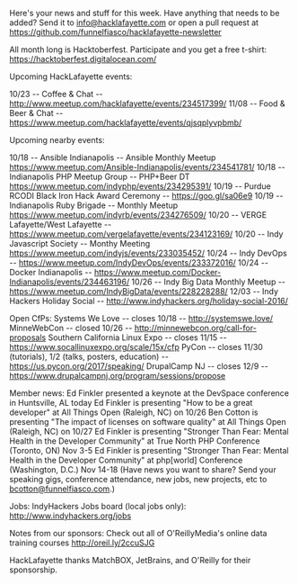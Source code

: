 Here's your news and stuff for this week. Have anything that needs to be added? Send it to info@hacklafayette.com or open a pull request at https://github.com/funnelfiasco/hacklafayette-newsletter

All month long is Hacktoberfest. Participate and you get a free t-shirt: https://hacktoberfest.digitalocean.com/

Upcoming HackLafayette events:

10/23 -- Coffee & Chat -- http://www.meetup.com/hacklafayette/events/234517399/
11/08 -- Food & Beer & Chat -- https://www.meetup.com/hacklafayette/events/qjsqplyvpbmb/

Upcoming nearby events:

10/18 -- Ansible Indianapolis -- Ansible Monthly Meetup https://www.meetup.com/Ansible-Indianapolis/events/234541781/
10/18 -- Indianapolis PHP Meetup Group -- PHP+Beer DT https://www.meetup.com/indyphp/events/234295391/
10/19 -- Purdue RCODI Black Iron Hack Award Ceremony -- https://goo.gl/sa06e9
10/19 -- Indianapolis Ruby Brigade -- Monthly Meetup https://www.meetup.com/indyrb/events/234276509/
10/20 -- VERGE Lafayette/West Lafayette -- https://www.meetup.com/vergelafayette/events/234123169/
10/20 -- Indy Javascript Society -- Monthy Meeting https://www.meetup.com/indyjs/events/233035452/
10/24 -- Indy DevOps -- https://www.meetup.com/IndyDevOps/events/233372016/
10/24 -- Docker Indianapolis -- https://www.meetup.com/Docker-Indianapolis/events/234463196/
10/26 -- Indy Big Data Monthly Meetup -- https://www.meetup.com/IndyBigData/events/228228288/
12/03 -- Indy Hackers Holiday Social -- http://www.indyhackers.org/holiday-social-2016/

Open CfPs:
Systems We Love -- closes 10/18 -- http://systemswe.love/
MinneWebCon -- closed 10/26 -- http://minnewebcon.org/call-for-proposals
Southern California Linux Expo -- closes 11/15 -- https://www.socallinuxexpo.org/scale/15x/cfp
PyCon -- closes 11/30 (tutorials), 1/2 (talks, posters, education) -- https://us.pycon.org/2017/speaking/
DrupalCamp NJ -- closes 12/9 -- https://www.drupalcampnj.org/program/sessions/propose

Member news:
Ed Finkler presented a keynote at the DevSpace conference in Huntsville, AL today
Ed Finkler is presenting "How to be a great developer" at All Things Open (Raleigh, NC) on 10/26
Ben Cotton is presenting "The impact of licenses on software quality" at All Things Open (Raleigh, NC) on 10/27
Ed Finkler is presenting "Stronger Than Fear: Mental Health in the Developer Community" at True North PHP Conference (Toronto, ON) Nov 3-5
Ed Finkler is presenting "Stronger Than Fear: Mental Health in the Developer Community" at php[world] Conference (Washington, D.C.) Nov 14-18
(Have news you want to share? Send your speaking gigs, conference attendance, new jobs, new projects, etc to bcotton@funnelfiasco.com.)

Jobs:
IndyHackers Jobs board (local jobs only): http://www.indyhackers.org/jobs

Notes from our sponsors:
Check out all of O'ReillyMedia's online data training courses http://oreil.ly/2ccuSJG

HackLafayette thanks MatchBOX, JetBrains, and O'Reilly for their sponsorship.
